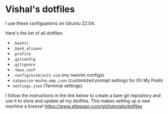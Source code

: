 # Vishal's dotfiles

I use these configuations on Ubuntu 22.04.

Here's the list of all dotfiles:

* `.bashrc`
* `.bash_aliases`
* `.profile`
* `.gitconfig`
* `.gitignore`
* `.tmux.conf`
* `.config/nvim/init.vim` (my neovim configs)
* `catpuccin-mocha.omp.json` (customized prompt settings for Oh My Posh)
* `settings.json` (Terminal settings)

I follow the instructions in the link below to create a bare git repository and use it to store and update all my dotfiles. This makes setting up a new machine a breeze! https://www.atlassian.com/git/tutorials/dotfiles
